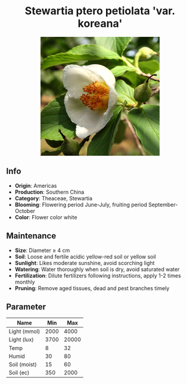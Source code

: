 <h1 align='center'>Stewartia ptero petiolata 'var. koreana'</h1>
<p align="center">
    <img 
        align='center'
        width='320'
        src="../images/stewartia ptero petiolata var koreana.png" 
        alt='Stewartia ptero petiolata 'var. koreana'' />
</p>

## Info

 - **Origin**: Americas
 - **Production**: Southern China
 - **Category**: Theaceae, Stewartia
 - **Blooming**: Flowering period June-July, fruiting period September-October
 - **Color**: Flower color white

## Maintenance

 - **Size**: Diameter ≥ 4 cm
 - **Soil**: Loose and fertile acidic yellow-red soil or yellow soil
 - **Sunlight**: Likes moderate sunshine, avoid scorching light
 - **Watering**: Water thoroughly when soil is dry, avoid saturated water
 - **Fertilization**: Dilute fertilizers following instructions, apply 1-2 times monthly
 - **Pruning**: Remove aged tissues, dead and pest branches timely

## Parameter

| Name         | Min  | Max   |
|--------------|------|-------|
| Light (mmol) | 2000 | 4000  |
| Light (lux)  | 3700 | 20000 |
| Temp         | 8    | 32    |
| Humid        | 30   | 80    |
| Soil (moist) | 15   | 60    |
| Soil (ec)    | 350  | 2000  |